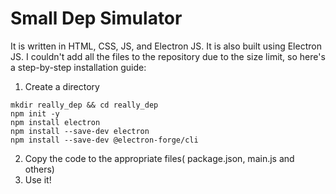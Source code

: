 # Small Dep Simulator
It is written in HTML, CSS, JS, and Electron JS. It is also built using Electron JS. I couldn't add all the files to the repository due to the size limit, so here's a step-by-step installation guide:

1. Create a directory
```
mkdir really_dep && cd really_dep
npm init -y
npm install electron
npm install --save-dev electron
npm install --save-dev @electron-forge/cli
```
2. Copy the code to the appropriate files( package.json, main.js and others)
3. Use it!
